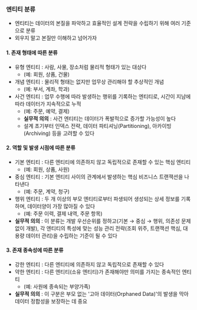 ### 엔티티 분류
- 엔티티는 데이터의 본질을 파악하고 효율적인 설계 전략을 수립하기 위해 여러 기준으로 분류
- 외우지 말고 본질만 이해하고 넘어가자

#### 1. 존재 형태에 따른 분류
- 유형 엔티티 : 사람, 사물, 장소처럼 물리적 형태가 있는 대상다
  - (예: 회원, 상품, 건물)
- 개념 엔티티 : 물리적 형태는 없지만 업무상 관리해야 할 추상적인 개념
  - (예: 부서, 계좌, 학과)
- 사건 엔티티 : 업무 수행에 따라 발생하는 행위를 기록하는 엔티티로, 시간이 지남에 따라 데이터가 지속적으로 누적
  - (예: 주문, 예약, 결제)
  - **실무적 의의** : 사건 엔티티는 데이터가 폭발적으로 증가할 가능성이 높다
  - 설계 초기부터 인덱스 전략, 데이터 파티셔닝(Partitioning), 아카이빙(Archiving) 등을 고려할 수 있다

#### 2. 역할 및 발생 시점에 따른 분류
- 기본 엔티티 : 다른 엔티티에 의존하지 않고 독립적으로 존재할 수 있는 핵심 엔티티
  - (예: 회원, 상품, 사원)
- 중심 엔티티 : 기본 엔티티 사이의 관계에서 발생하는 핵심 비즈니스 트랜잭션을 나타낸다
  - (예: 주문, 계약, 청구)
- 행위 엔티티 : 두 개 이상의 부모 엔티티로부터 파생되어 생성되는 상세 정보를 기록하며, 데이터양이 가장 많아질 수 있다
  - (예: 주문 이력, 결제 내역, 주문 항목)
- **실무적 의의** : 이 분류는 개발 우선순위를 정하고(기본 → 중심 → 행위, 의존성 문제 없이 개발), 각 엔티티의 특성에 맞는 성능 관리 전략(조회 위주, 트랜잭션 핵심, 대용량 데이터 관리)을 수립하는 기준이 될 수 있다

#### 3. 존재 종속성에 따른 분류
- 강한 엔티티 : 다른 엔티티에 의존하지 않고 독립적으로 존재할 수 있다
- 약한 엔티티 : 다른 엔티티(소유 엔티티)가 존재해야만 의미를 가지는 종속적인 엔티티
  - (예: 사원에 종속되는 부양가족)
- **실무적 의의** : 이 구분은 부모 없는 '고아 데이터(Orphaned Data)'의 발생을 막아 데이터 정합성을 보장하는 데 중요